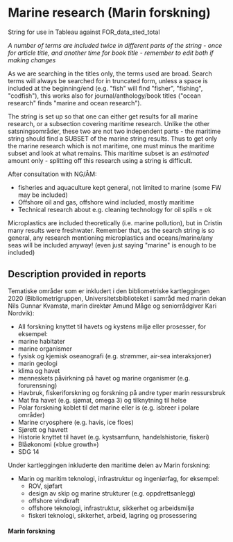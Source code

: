 # Marine research (Marin forskning)

String for use in Tableau against FOR_data_sted_total

*A number of terms are included twice in different parts of the string - once for article title, and another time for book title - remember to edit both if making changes*

As we are searching in the titles only, the terms used are broad. Search terms will always be searched for in truncated form, 
unless a space is included at the beginning/end (e.g. "fish" will find "fisher", "fishing", "codfish"), this works also for journal/anthology/book titles 
("ocean research" finds "marine and ocean research").

The string is set up so that one can either get results for all marine research, or a subsection covering maritime research. 
Unlike the other satsningsområder, these two are not two independent parts - the maritime string should find a SUBSET of the marine string results. 
Thus to get only the marine research which is not maritime, one must minus the maritime subset and look at what remains. 
This maritime subset is an *estimated* amount only - splitting off this research using a string is difficult.

After consultation with NG/ÅM:
* fisheries and aquaculture kept general, not limited to marine (some FW may be included)
* Offshore oil and gas, offshore wind included, mostly maritime
* Technical research about e.g. cleaning technology for oil spills = ok

Microplastics are included theoretically (i.e. marine pollution), but in Cristin many results were freshwater. 
Remember that, as the search string is so general, any research mentioning microplastics and oceans/marine/any seas will be included anyway! (even just saying "marine" is enough to be included)

## Description provided in reports

Tematiske områder som er inkludert i den bibliometriske kartleggingen 2020 (Bibliometrigruppen, Universitetsbiblioteket i samråd med marin dekan Nils Gunnar Kvamstø, marin direktør Amund Måge og seniorrådgiver Kari Nordvik):

*	All forskning knyttet til havets og kystens miljø eller prosesser, for eksempel:
  *	marine habitater
  *	marine organismer
  *	fysisk og kjemisk oseanografi (e.g. strømmer, air-sea interaksjoner)
  *	marin geologi
  *	klima og havet 
  *	menneskets påvirkning på havet og marine organismer (e.g. forurensning)
*	Havbruk, fiskeriforskning og forskning på andre typer marin ressursbruk
*	Mat fra havet (e.g. sjømat, omega 3) og tilknytning til helse
*	Polar forskning koblet til det marine eller is (e.g. isbreer i polare områder)
*	Marine cryosphere (e.g. havis, ice floes)
*	Sjørett og havrett
*	Historie knyttet til havet (e.g. kystsamfunn, handelshistorie, fiskeri)
*	Blåøkonomi («blue growth»)
*	SDG 14

Under kartleggingen inkluderte den maritime delen av Marin forskning: 
* Marin og maritim teknologi, infrastruktur og ingeniørfag, for eksempel:
  * ROV, sjøfart
  * design av skip og marine strukturer (e.g. oppdrettsanlegg)
  * offshore vindkraft
  * offshore teknologi, infrastruktur, sikkerhet og arbeidsmiljø
  * fiskeri teknologi, sikkerhet, arbeid, lagring og prosessering

#### Marin forskning

